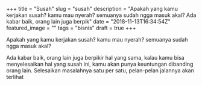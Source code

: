 +++
title = "Susah"
slug = "susah"
description = "Apakah yang kamu kerjakan susah? kamu mau nyerah? semuanya sudah ngga masuk akal? Ada kabar baik, orang lain juga berpik"
date = "2018-11-13T16:34:54Z"
featured_image = ""
tags = "bisnis"
draft = true
+++ 
 
Apakah yang kamu kerjakan susah? kamu mau nyerah? semuanya sudah ngga masuk akal? 

Ada kabar baik, orang lain juga berpikir hal yang sama, kalau kamu bisa menyelesaikan hal yang susah ini, kamu akan punya keuntungan dibanding orang lain. Selesaikan masalahnya satu per satu, pelan-pelan jalannya akan terlihat